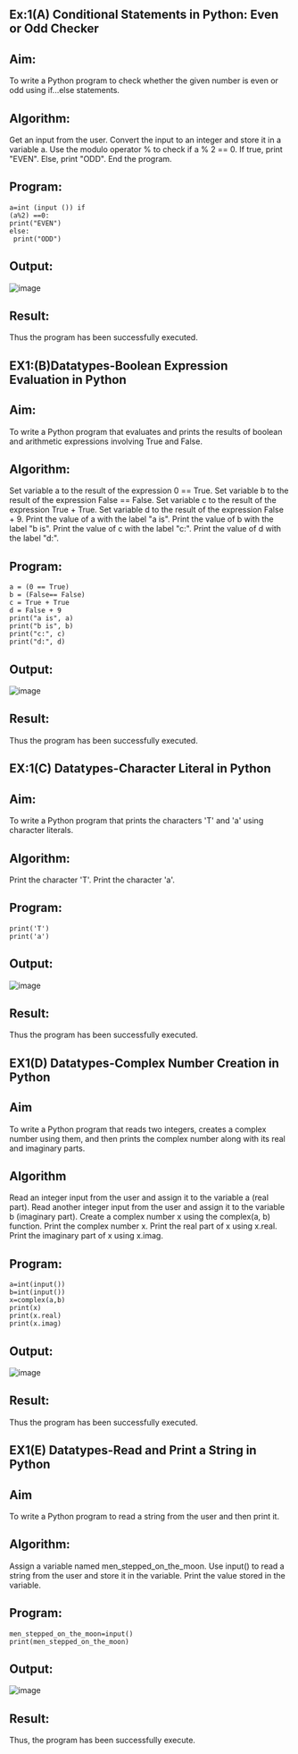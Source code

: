 ## Ex:1(A) Conditional Statements in Python: Even or Odd Checker
## Aim:
To write a Python program to check whether the given number is even or odd using if...else statements.

## Algorithm:
Get an input from the user.
Convert the input to an integer and store it in a variable a.
Use the modulo operator % to check if a % 2 == 0.
If true, print "EVEN".
Else, print "ODD".
End the program.
## Program:
```
a=int (input ()) if 
(a%2) ==0: 
print("EVEN") 
else:  
 print("ODD")
```

## Output:
![image](https://github.com/user-attachments/assets/a5c6e23a-851c-4c9e-af4d-32f98804a3dd)

## Result:
Thus the program has been successfully executed.


## EX1:(B)Datatypes-Boolean Expression Evaluation in Python
## Aim:
To write a Python program that evaluates and prints the results of boolean and arithmetic expressions involving True and False.

## Algorithm:
Set variable a to the result of the expression 0 == True.
Set variable b to the result of the expression False == False.
Set variable c to the result of the expression True + True.
Set variable d to the result of the expression False + 9.
Print the value of a with the label "a is".
Print the value of b with the label "b is".
Print the value of c with the label "c:".
Print the value of d with the label "d:".
## Program:
```
a = (0 == True) 
b = (False== False) 
c = True + True 
d = False + 9 
print("a is", a) 
print("b is", b) 
print("c:", c) 
print("d:", d)
```

## Output:
![image](https://github.com/user-attachments/assets/83dc4c08-bd06-4e8e-a135-094c5bd0c3ba)

## Result:
Thus the program has been successfully executed.


## EX:1(C) Datatypes-Character Literal in Python
 ## Aim:
To write a Python program that prints the characters 'T' and 'a' using character literals.

## Algorithm:
Print the character 'T'.
Print the character 'a'.
## Program:
```
print('T')
print('a')
```
## Output:
![image](https://github.com/user-attachments/assets/8280b1bb-1ed6-45d1-a591-0410c2be8401)

## Result:
Thus the program has been successfully executed.

## EX1(D) Datatypes-Complex Number Creation in Python
## Aim
To write a Python program that reads two integers, creates a complex number using them, and then prints the complex number along with its real and imaginary parts.

## Algorithm
Read an integer input from the user and assign it to the variable a (real part).
Read another integer input from the user and assign it to the variable b (imaginary part).
Create a complex number x using the complex(a, b) function.
Print the complex number x.
Print the real part of x using x.real.
Print the imaginary part of x using x.imag.
## Program:
```
a=int(input()) 
b=int(input()) 
x=complex(a,b) 
print(x) 
print(x.real) 
print(x.imag)
```

## Output:
![image](https://github.com/user-attachments/assets/022c2c04-31c4-4007-aa96-1e3ee30ef2b8)

## Result:
Thus the program has been successfully executed.

## EX1(E) Datatypes-Read and Print a String in Python
## Aim
To write a Python program to read a string from the user and then print it.

## Algorithm:
Assign a variable named men_stepped_on_the_moon.
Use input() to read a string from the user and store it in the variable.
Print the value stored in the variable.
## Program:
```
men_stepped_on_the_moon=input()  
print(men_stepped_on_the_moon)
```
## Output:
![image](https://github.com/user-attachments/assets/a4003475-d9f9-4fb4-b595-e47bcfc89698)


## Result:
 Thus, the program has been successfully execute.
